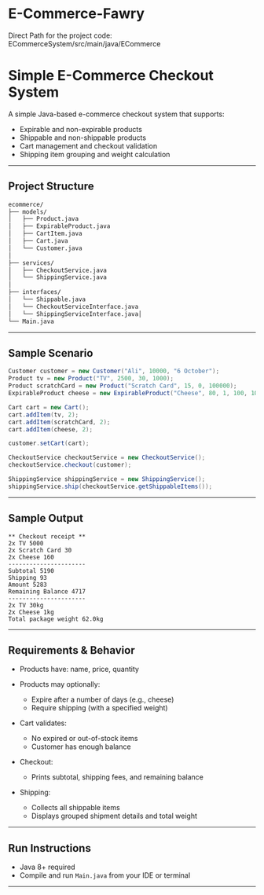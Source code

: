 # E-Commerce-Fawry
Direct Path for the project code: ECommerceSystem/src/main/java/ECommerce

# Simple E-Commerce Checkout System

A simple Java-based e-commerce checkout system that supports:

- Expirable and non-expirable products
- Shippable and non-shippable products
- Cart management and checkout validation
- Shipping item grouping and weight calculation

---

##  Project Structure

```markdown
ecommerce/
├── models/
│   ├── Product.java
│   ├── ExpirableProduct.java
│   ├── CartItem.java
│   ├── Cart.java
│   └── Customer.java
│
├── services/
│   ├── CheckoutService.java
│   └── ShippingService.java
│
├── interfaces/
│   └── Shippable.java
│   └── CheckoutServiceInterface.java
│   └── ShippingServiceInterface.java│
└── Main.java
````

---

## Sample Scenario

```java
Customer customer = new Customer("Ali", 10000, "6 October");
Product tv = new Product("TV", 2500, 30, 1000);
Product scratchCard = new Product("Scratch Card", 15, 0, 100000);
ExpirableProduct cheese = new ExpirableProduct("Cheese", 80, 1, 100, 10);

Cart cart = new Cart();
cart.addItem(tv, 2);
cart.addItem(scratchCard, 2);
cart.addItem(cheese, 2);

customer.setCart(cart);

CheckoutService checkoutService = new CheckoutService();
checkoutService.checkout(customer);

ShippingService shippingService = new ShippingService();
shippingService.ship(checkoutService.getShippableItems());
````

---

## Sample Output

```
** Checkout receipt **
2x TV 5000
2x Scratch Card 30
2x Cheese 160
----------------------
Subtotal 5190
Shipping 93
Amount 5283
Remaining Balance 4717
----------------------
2x TV 30kg
2x Cheese 1kg
Total package weight 62.0kg
```

---

## Requirements & Behavior

* Products have: name, price, quantity
* Products may optionally:

  * Expire after a number of days (e.g., cheese)
  * Require shipping (with a specified weight)
* Cart validates:

  * No expired or out-of-stock items
  * Customer has enough balance
* Checkout:

  * Prints subtotal, shipping fees, and remaining balance
* Shipping:

  * Collects all shippable items
  * Displays grouped shipment details and total weight

---

## Run Instructions

* Java 8+ required
* Compile and run `Main.java` from your IDE or terminal

---

```
```
